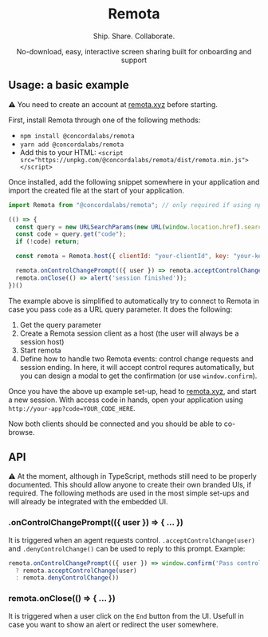 <h1 align="center">
  Remota
</h1>

<p align="center">Ship. Share. Collaborate.</p>
<p align="center">No-download, easy, interactive screen sharing built for onboarding and support</p>

## Usage: a basic example

⚠️ You need to create an account at [remota.xyz](https://remota.xyz) before starting.

First, install Remota through one of the following methods:

- `npm install @concordalabs/remota`
- `yarn add @concordalabs/remota`
- Add this to your HTML: `<script src="https://unpkg.com/@concordalabs/remota/dist/remota.min.js"></script>`

Once installed, add the following snippet somewhere in your application and import the created file at the start of your application.

```js
import Remota from "@concordalabs/remota"; // only required if using npm/yarn method

(() => {
  const query = new URLSearchParams(new URL(window.location.href).search);
  const code = query.get("code");
  if (!code) return;

  const remota = Remota.host({ clientId: "your-clientId", key: "your-key", code });

  remota.onControlChangePrompt(({ user }) => remota.acceptControlChange(user));
  remota.onClose(() => alert('session finished'));
})()
```

The example above is simplified to automatically try to connect to Remota in case you pass `code` as a URL query parameter. It does the following:

1. Get the query parameter
2. Create a Remota session client as a host (the user will always be a session host)
3. Start remota
4. Define how to handle two Remota events: control change requests and session ending. In here, it will accept control requres automatically, but you can design a modal to get the confirmation (or use `window.confirm`).

Once you have the above up example set-up, head to [remota.xyz](https://remota.xyz), and start a new session. With access code in hands, open your application using `http://your-app?code=YOUR_CODE_HERE`.

Now both clients should be connected and you should be able to co-browse.

## API

⚠️ At the moment, although in TypeScript, methods still need to be properly documented. This should allow anyone to create their own branded UIs, if required. The following methods are used in the most simple set-ups and will already be integrated with the embedded UI.

### .onControlChangePrompt(({ user }) => { ... })

It is triggered when an agent requests control. `.acceptControlChange(user)` and `.denyControlChange()` can be used to reply to this prompt. Example:

```js
remota.onControlChangePrompt(({ user }) => window.confirm('Pass control?')
  ? remota.acceptControlChange(user)
  : remota.denyControlChange())
```

### remota.onClose(() => { ... })

It is triggered when a user click on the `End` button from the UI. Usefull in case you want to show an alert or redirect the user somewhere.
